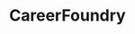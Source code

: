 ---
title: CareerFoundry
tags: [work]
featured: false
project_date: 2015
project_picture: /assets/img/page/blog/work/2015/project.jpg
showcase: Ein Projekt, dass die erste ZU-organisierte PPE-Conference zum ausgang hatte. Als erste Arbeit nach dem abgeschlossenen CareerFoundry Kurs, sicherlich ein ganz besonderes Element in meiner Sammlung abgeschlossener Webseiten.
---